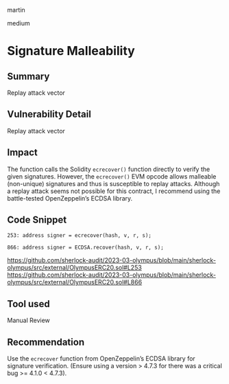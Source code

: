 martin

medium

# Signature Malleability

## Summary

Replay attack vector

## Vulnerability Detail

Replay attack vector

## Impact

The function calls the Solidity `ecrecover()` function directly to verify the given signatures. However, the `ecrecover()` EVM opcode allows malleable (non-unique) signatures and thus is susceptible to replay attacks.
Although a replay attack seems not possible for this contract, I recommend using the battle-tested OpenZeppelin’s ECDSA library.

## Code Snippet

```solidity
253: address signer = ecrecover(hash, v, r, s);

866: address signer = ECDSA.recover(hash, v, r, s);
```

https://github.com/sherlock-audit/2023-03-olympus/blob/main/sherlock-olympus/src/external/OlympusERC20.sol#L253
https://github.com/sherlock-audit/2023-03-olympus/blob/main/sherlock-olympus/src/external/OlympusERC20.sol#L866

## Tool used

Manual Review

## Recommendation

Use the `ecrecover` function from OpenZeppelin’s ECDSA library for signature verification. (Ensure using a version > 4.7.3 for there was a critical bug >= 4.1.0 < 4.7.3).